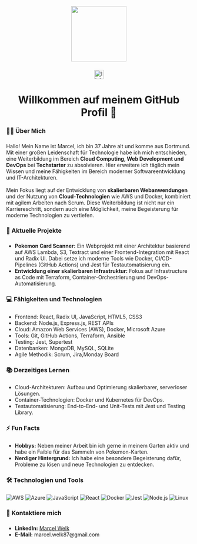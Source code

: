 <div align="center">
  <img height="150" src="https://techstarter.de/wp-content/uploads/2024/04/Techstarter-Logo_white-background.png"  />
</div>

###

<div align="center">
  <a href="https://www.linkedin.com/in/marcel-welk-572a412ab/" target="_blank">
    <img src="https://img.shields.io/static/v1?message=LinkedIn&logo=linkedin&label=&color=0077B5&logoColor=white&labelColor=&style=for-the-badge" height="25" alt="linkedin logo"  />
  </a>
</div>

###

<h1 align="center">Willkommen auf meinem GitHub Profil 👋</h1>

###

<h3 align="left">👨‍💻 Über Mich</h3>

###

<p align="left">Hallo! Mein Name ist Marcel, ich bin 37 Jahre alt und komme aus Dortmund. Mit einer großen Leidenschaft für Technologie habe ich mich entschieden, eine Weiterbildung im Bereich <strong>Cloud Computing, Web Development und DevOps</strong> bei <strong>Techstarter</strong> zu absolvieren. Hier erweitere ich täglich mein Wissen und meine Fähigkeiten im Bereich moderner Softwareentwicklung und IT-Architekturen.<br><br>
Mein Fokus liegt auf der Entwicklung von <strong>skalierbaren Webanwendungen</strong> und der Nutzung von <strong>Cloud-Technologien</strong> wie AWS und Docker, kombiniert mit agilem Arbeiten nach Scrum. Diese Weiterbildung ist nicht nur ein Karriereschritt, sondern auch eine Möglichkeit, meine Begeisterung für moderne Technologien zu vertiefen.</p>

###

<h3 align="left">🔭 Aktuelle Projekte</h3>

###

<ul align="left">
  <li><strong>Pokemon Card Scanner:</strong> Ein Webprojekt mit einer Architektur basierend auf AWS Lambda, S3, Textract und einer Frontend-Integration mit React und Radix UI. Dabei setze ich moderne Tools wie Docker, CI/CD-Pipelines (GitHub Actions) und Jest für Testautomatisierung ein.</li>
  <li><strong>Entwicklung einer skalierbaren Infrastruktur:</strong> Fokus auf Infrastructure as Code mit Terraform, Container-Orchestrierung und DevOps-Automatisierung.</li>
</ul>

###

<h3 align="left">💻 Fähigkeiten und Technologien</h3>

###

<ul align="left">
  <li>Frontend: React, Radix UI, JavaScript, HTML5, CSS3</li>
  <li>Backend: Node.js, Express.js, REST APIs</li>
  <li>Cloud: Amazon Web Services (AWS), Docker, Microsoft Azure</li>
  <li>Tools: Git, GitHub Actions, Terraform, Ansible</li>
  <li>Testing: Jest, Supertest</li>
  <li>Datenbanken: MongoDB, MySQL, SQLite</li>
  <li>Agile Methodik: Scrum, Jira,Monday Board</li>
</ul>

###

<h3 align="left">📚 Derzeitiges Lernen</h3>

###

<ul align="left">
  <li>Cloud-Architekturen: Aufbau und Optimierung skalierbarer, serverloser Lösungen.</li>
  <li>Container-Technologien: Docker und Kubernetes für DevOps.</li>
  <li>Testautomatisierung: End-to-End- und Unit-Tests mit Jest und Testing Library.</li>
</ul>

###

<h3 align="left">⚡ Fun Facts</h3>

###

<ul align="left">
  <li><strong>Hobbys:</strong> Neben meiner Arbeit bin ich gerne in meinem Garten aktiv und habe ein Faible für das Sammeln von Pokemon-Karten.</li>
  <li><strong>Nerdiger Hintergrund:</strong> Ich habe eine besondere Begeisterung dafür, Probleme zu lösen und neue Technologien zu entdecken.</li>
</ul>

###

<h3 align="left">🛠 Technologien und Tools</h3>

###

<p align="left">
  <img src="https://img.shields.io/badge/Amazon%20AWS-FF9900?style=for-the-badge&logo=amazonaws&logoColor=white" alt="AWS" />
  <img src="https://img.shields.io/badge/Azure-0078D4?style=for-the-badge&logo=microsoftazure&logoColor=white" alt="Azure" />
  <img src="https://img.shields.io/badge/JavaScript-F7DF1E?style=for-the-badge&logo=javascript&logoColor=black" alt="JavaScript" />
  <img src="https://img.shields.io/badge/React-61DAFB?style=for-the-badge&logo=react&logoColor=black" alt="React" />
  <img src="https://img.shields.io/badge/Docker-2496ED?style=for-the-badge&logo=docker&logoColor=white" alt="Docker" />
  <img src="https://img.shields.io/badge/Jest-C21325?style=for-the-badge&logo=jest&logoColor=white" alt="Jest" />
  <img src="https://img.shields.io/badge/Node.js-339933?style=for-the-badge&logo=nodedotjs&logoColor=white" alt="Node.js" />
  <img src="https://img.shields.io/badge/Linux-FCC624?style=for-the-badge&logo=linux&logoColor=black" alt="Linux" />
</p>

###

<h3 align="left">🔗 Kontaktiere mich</h3>

###

<ul align="left">
  <li><strong>LinkedIn:</strong> <a href="https://www.linkedin.com/in/marcel-welk-572a412ab/">Marcel Welk</a></li>
  <li><strong>E-Mail:</strong> marcel.welk87@gmail.com</li>
</ul>


